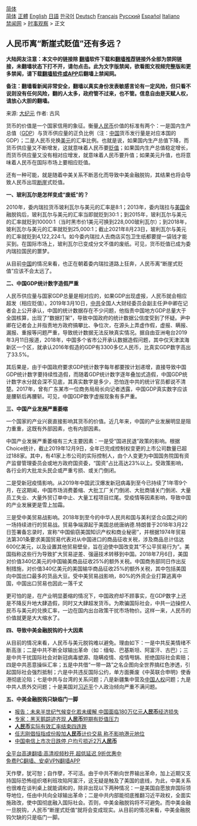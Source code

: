  <!-- 面包屑导航 --> <div class="breadcrumb"><!-- GTranslate: https://gtranslate.io/ -->  <div class="switcher notranslate">  <div class="selected">  <a href="#" onclick="return false;"> 简体</a>  </div>  <div class="option">  <a href="https://www.bannedbook.org" onclick="doGTranslate('zh-CN|zh-CN');jQuery('div.switcher div.selected a').html(jQuery(this).html());return false;" title="简体中文" class="nturl selected"> 简体</a>  <a href="https://www.bannedbook.org/zh-tw/" onclick="doGTranslate('zh-CN|zh-TW');jQuery('div.switcher div.selected a').html(jQuery(this).html());return false;" title="繁體中文" class="nturl"> 正體</a>  <a href="https://www.bannedbook.org/en/" onclick="doGTranslate('zh-CN|en');jQuery('div.switcher div.selected a').html(jQuery(this).html());return false;" title="English" class="nturl"> English</a>  <a href="https://www.bannedbook.org/ja/" onclick="doGTranslate('zh-CN|ja');jQuery('div.switcher div.selected a').html(jQuery(this).html());return false;" title="日本語" class="nturl"> 日語</a>  <a href="https://www.bannedbook.org/ko/" onclick="doGTranslate('zh-CN|ko');jQuery('div.switcher div.selected a').html(jQuery(this).html());return false;" title="한국어" class="nturl"> 한국어</a>  <a href="https://www.bannedbook.org/de/" onclick="doGTranslate('zh-CN|de');jQuery('div.switcher div.selected a').html(jQuery(this).html());return false;" title="Deutsch" class="nturl"> Deutsch</a>  <a href="https://www.bannedbook.org/fr/" onclick="doGTranslate('zh-CN|fr');jQuery('div.switcher div.selected a').html(jQuery(this).html());return false;" title="Français" class="nturl"> Français</a>  <a href="https://www.bannedbook.org/ru/" onclick="doGTranslate('zh-CN|ru');jQuery('div.switcher div.selected a').html(jQuery(this).html());return false;" title="Русский" class="nturl"> Русский</a>  <a href="https://www.bannedbook.org/es/" onclick="doGTranslate('zh-CN|es');jQuery('div.switcher div.selected a').html(jQuery(this).html());return false;" title="Español" class="nturl"> Español</a>  <a href="https://www.bannedbook.org/it/" onclick="doGTranslate('zh-CN|it');jQuery('div.switcher div.selected a').html(jQuery(this).html());return false;" title="Italiano" class="nturl"> Italiano</a>  </div>  </div>      <div class='breadcrumb-sub'><!-- Breadcrumb NavXT 6.3.0 --> <a href="https://www.bannedbook.org/" class="home">禁闻网</a> &gt; <a href="https://www.bannedbook.org/bnews/ssgc/" class="category">时事观察</a> &gt; 正文</div></div><h2>人民币离“断崖式贬值”还有多远？</h2> <p class="notice"><b>大陆网友注意：本文中的链接除 <a href="https://github.com/bannedbook/fanqiang" >翻墙</a>软件下载和<a href="https://github.com/killgcd/justmysocks/blob/master/README.md">翻墙推荐</a>链接外全部为禁网链接，未翻墙状态下打不开，请勿点击。此为文字版禁闻，欲看图文视频完整版和更多禁闻，请下载<a href="https://github.com/bannedbook/fanqiang">翻墙软件或APP</a>后翻墙上禁闻网。</p><p>备注：翻墙看新闻非常安全，翻墙以真实身份发表敏感言论有一定风险，但只看不说则没有任何风险，翻的人太多，政府管不过来，也不管。信息自由是天赋人权，请放心大胆的翻墙。</b></p>  <div class="entry"> <p>来源:&nbsp;<span class='wp_keywordlink_affiliate'><a href="http://www.epochtimes.com/" title="大纪元" target="_blank">大纪元</a></span>                            作者:&nbsp;古风                                                 </p> <p>货币的价值是一个国家信用的象征。衡量<a href="https://www.bannedbook.org/bnews/tag/%e4%ba%ba%e6%b0%91%e5%b8%81/" class="st_tag internal_tag" rel="tag" title="标签 人民币 下的日志">人民币</a>价值的标准有两个：一是国内生产总值（<a href="https://www.bannedbook.org/bnews/tag/gdp/" class="st_tag internal_tag" rel="tag" title="标签 GDP 下的日志">GDP</a>）与货币供应量的正负比例（注：<span class='wp_keywordlink_affiliate'><a href="https://www.bannedbook.org/" title="中国" target="_blank">中国</a></span>货币发行量是对应本国的GDP）；二是人民币兑换<a href="https://www.bannedbook.org/bnews/tag/%e7%be%8e%e5%85%83/" class="st_tag internal_tag" rel="tag" title="标签 美元 下的日志">美元</a>的汇率比例。也就是说，如果国内生产总值下降，而货币供应量又不断增发，这就意味着人民币要<a href="https://www.bannedbook.org/bnews/tag/%E8%B4%AC%E5%80%BC/" class="st_tag internal_tag" rel="tag" title="标签 贬值 下的日志">贬值</a>；如果国内生产总值稳定增长，而货币供应量又没有相对应增发，就意味着人民币要升值；如果美元升值，也将意味着人民币在国际市场上要相应贬值。</p> <p>还有一种可能，就是随着中美关系不断恶化而导致中美金融脱钩，其结果也将会导致人民币出现<a href="https://www.bannedbook.org/bnews/tag/%E6%96%AD%E5%B4%96/" class="st_tag internal_tag" rel="tag" title="标签 断崖 下的日志">断崖</a>式贬值。</p> <p><strong>一、玻利瓦尔是怎样变成“废纸”的？</strong></p> <p>2010年，委内瑞拉货币玻利瓦尔与美元的汇率是8:1；2013年，委内瑞拉与<a href="https://www.bannedbook.org/bnews/tag/%e7%be%8e%e5%9b%bd/" class="st_tag internal_tag" rel="tag" title="标签 美国 下的日志">美国</a>金融脱钩后，玻利瓦尔与美元的汇率当即就贬到30:1；到2015年，玻利瓦尔与美元的汇率就贬到10000:1（当时黑市价1美元可换到228,000玻利瓦尔）；到2018年，玻利瓦尔与美元的汇率就贬到25,000:1；截止2021年8月23日，玻利瓦尔与美元的汇率就贬到4,122,224:1。如今委内瑞拉人去商店买包卫生纸都要提一袋钱才能买到。在国际市场上，玻利瓦尔已变成分文不值的废纸。可见，货币贬值已成为委内瑞拉国民的噩梦。</p>  <p>从目前<a href="https://www.bannedbook.org/bnews/tag/%E4%B8%AD%E5%9B%BD/" class="st_tag internal_tag" rel="tag" title="标签 中国 下的日志">中国</a>的情况来看，也正在朝着委内瑞拉道路上狂奔，人民币离“断崖式贬值”应该不会太远了。</p> <p><strong>二、中国GDP统计数字造假严重</strong></p> <p>人民币供应量与国家GDP总量是相对应的，如果GDP出现虚报，人民币就会相应超发（相应贬值）。2019年3月10日，<a href="https://www.bannedbook.org/bnews/tag/%e4%b8%ad%e5%85%b1/" class="st_tag internal_tag" rel="tag" title="标签 中共 下的日志">中共</a>全国人大财经委员会副主任尹中卿在记者会上公开承认，中国的统计数据存在不少问题，他指责中国地方GDP总量大于全国核算，出现了“数据打架”，导致中国政府的统计数据公信度受到了怀疑。尹中卿在记者会上并指责地方政府搞攀比、争位次，在源头上弄虚作假，虚报、瞒报、漏报、重报等问题严重，导致统计数据无法反映真实情况。据自由亚洲电台2019年3月11日报道，2018年，中国多个省市公开承认数据造假问题，其中仅天津滨海新区一个区，就承认2016年假造的GDP有3300多亿人民币，比真实GDP数字高出了33.5%。</p> <p>其后果是，由于中国政府要求GDP统计数字每年都要按计划递增，直接导致中国GDP统计数字要持续性造假，而随着GDP统计数字逐年叠加式造假，中国GDP统计数字水分就会深不见底，其真实数字是多少，恐怕连中共的统计官员都说不清楚。2017年，曾有广东某市一位商务局局长向记者透露，中国GDP真实数字应该是腰斩后再腰斩。可见，中国GDP数字虚报现象有多严重。</p> <p><strong>三、中国产业发展严重萎缩</strong></p>  <p>一个国家的产业兴衰直接影响其货币的价值。近几年来，中国的产业发展明显是阻力重重，这既有外部因素，也有内部因素。</p> <p>中国产业发展严重萎缩有三大主要因素：一是受“国进民退”政策的影响。根据Choice统计，截止2019年12月9日，全年已完成控制权变更的上市公司数量已超过188家。其中，有41家上市公司的实际控制人，由个人变更为中国国务院国有资产监督管理委员会或地方政府国资委，“国资”占比高达23%以上。受政策影响，各行业的大批龙头民企或严重亏损、或关门倒闭。</p> <p>二是受新冠疫情影响。从2019年中国武汉爆发新冠病毒到至今已持续了1年零9个月，在这期闻，中国市场消费萎缩、大批工厂关门倒闭、大批商铺关门倒闭、大量员工失业、大量外贸订单中止、大量工程项目烂尾。受疫情等因素影响，导致中国的产业发展更是雪上加霜。</p> <p>三是受中美贸易战影响。2018年到至今的中华人民共和国与美利坚合众国之间的一场持续进行的贸易战。贸易争端源起于美国总统唐纳德.特朗普于2018年3月22日签署备忘录时，宣称“中国偷窃美国知识产权和商业秘密”，并根据1974年贸易法第301条要求美国贸易代表对从中国进口的商品征收关税，涉及商品总计估达600亿美元，以及设置其他贸易壁垒，旨在迫使中国改变其“不公平贸易行为”。美国指称这些行为导致扩大贸易逆差、强逼技术转移到中国。2018年7月6日，美国对价值340亿美元的中国输美商品征收25%的额外关税。中国商务部同日作出反制措施，对价值340亿美元的美国输华商品征收25%的额外关税，其中包括美国向中国出口最多的货品大豆。受中美贸易战影响，80%的外资企业打算逃离中国，中国出口贸易也因此一落千丈</p> <p>更可怕的是，在产业明显萎缩的情况下，中国政府却不顾事实，在GDP数字上还是不降反升地大肆造假，同时又大肆超发货币。为欺骗国际社会，中共一边操控人民币与美元的兑换汇率，一边在国内出台政策干扰市场物价。这样一来，人民币的价值就更是大大缩水了。</p>  <p><strong>四、导致中美金融脱钩的十大因素</strong></p> <p>从目前的情况来看，人民币与美元脱钩难以避免。理由如下：一是中共反美情绪不断高涨；二是中共不断全球输出革命（如：缅甸、巴基斯坦、阿富汗、古巴）；三是中共干扰国际社会对新冠病毒塑源、隐瞒疫情、疫情甩锅、拒绝国际社会索赔；四是中共恶意操纵汇率；五是中共借“一带一路”之名企图向全世界搞红色渗透，引起国际社会强烈抵制；六是中共违反国际公约，单方面撕废《中英联合申明》使香港彻底沦陷；七是中共与台湾的关系问题；八是新疆集中营及<span class='wp_keywordlink'><a href="https://www.bannedbook.org/forum20/" title="中国人权论坛" target="_blank">中国人权</a></span>问题；九是中共人质外交问题；十是美国对<a href="https://www.bannedbook.org/bnews/tag/%e4%b9%a0%e8%bf%91%e5%b9%b3/" class="st_tag internal_tag" rel="tag" title="标签 习近平 下的日志">习近平</a>个人政治倾向严重不满问题。</p> <p><strong>五、中美金融脱钩只缺临门一脚</strong></p> <ul class='op-related-articles' title='相关阅读'> <li><a href='https://www.bannedbook.org/bnews/headline/20210824/1612261.html' target='_blank'>报告：未来半世纪气候变化若未缓解 中国面临180万亿元<b>人民币</b>经济损失</a></li> <li><a href='https://www.bannedbook.org/bnews/finance/20210824/1611972.html' target='_blank'>专家：黑天鹅踪迹齐现 <b>人民币</b>短期有贬值压力</a></li> <li><a href='https://www.bannedbook.org/bnews/baitai/20210823/1611755.html' target='_blank'><b>人民币</b>实际有效汇率结束四连跌</a></li> <li><a href='https://www.bannedbook.org/bnews/comments/20210823/1611733.html' target='_blank'>任志刚倡恒指成份股加<b>人民币</b>计价交易 称不影响港元地位</a></li> <li><a href='https://www.bannedbook.org/bnews/baitai/20210823/1611721.html' target='_blank'>中国电信上市次日跌停 户均亏损近2万<b>人民币</b></a></li> </ul> <p class="texttj"> <a href="https://github.com/bannedbook/fanqiang/wiki/V2ray%E6%9C%BA%E5%9C%BA" target="_blank">全平台高速翻墙:高清视频秒开,超低延迟,9折优惠中</a><br/> <a href="https://github.com/bannedbook/fanqiang/wiki/%E7%A6%81%E9%97%BB%E7%BD%91%E5%AE%89%E5%8D%93%E7%BF%BB%E5%A2%99%E6%96%B0%E9%97%BBAPP" target="_blank">免费PC翻墙、安卓VPN翻墙APP</a></p><p>天作孽，犹可恕；自作孽，不可活。由于中共不断向世界输出革命，加上近期又支持国际恐怖组织塔利班攻陷阿富汗，这无疑是触及了美国的底线，为此，中美关系也很难在谈判桌上就能调和的，除非出现以下两种情况：一是美国自愿放弃国际领导地位，任由中共向全球输出革命；二是中共内部能彻底推翻习近平政权，全面实施政改，使中国彻底融入国际社会。否则，中美金融脱钩将不可避免。而中美金融一旦脱钩，人民币“断崖式贬值”就将会变成现实。从目前的情况来看，中美金融脱钩欠缺的只是临门一脚。</p> <a name='sharetosocial'></a>  <div style="margin-bottom:5px;padding-bottom:5px;clear:both"> <div id="archive-pix-1" class="banner-ads"> <!-- AuctionX Display platform tag START --> <div id="26318x728x90x621x_ADSLOT2" clicktrack="%%CLICK_URL_ESC%%"></div> <!-- AuctionX Display platform tag END --> </div> <div id="archive-pix-2" class="banner-ads"> <!-- AuctionX Display platform tag START --> <div id="26315x300x250x621x_ADSLOT2" clicktrack="%%CLICK_URL_ESC%%"></div> <!-- AuctionX Display platform tag END --> </div> </div>  <div id="archive-pix-1" class="banner-ads"> <!-- AuctionX Display platform tag START --> <div id="26318x728x90x621x_ADSLOT3" clicktrack="%%CLICK_URL_ESC%%"></div> <!-- AuctionX Display platform tag END --> </div> </div><!--END ENTRY--> 